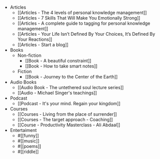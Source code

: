 - Articles
    - [[Articles - The 4 levels of personal knowledge management]]
    - [[Articles - 7 Skills That Will Make You Emotionally Strong]]
    - [[Articles - A complete guide to tagging for personal knowledge management]]
    - [[Articles - Your Life Isn’t Defined By Your Choices, It’s Defined By Your Reactions]]
    - [[Articles - Start a blog]]
- Books
    - Non-fiction
        - [[Book - A beautiful constraint]]
        - [[Book - How to take smart notes]]
    - Fiction
        - [[Book - Journey to the Center of the Earth]]
- Audio Books
    - [[Audio Book - The untethered soul lecture series]]
    - [[Audio - Michael Singer's teachings]]
- Podcast
    - [[Podcast - It's your mind. Regain your kingdom]]
- Courses
    - [[Courses - Living from the place of surrender]]
    - [[Courses - The target approach - Coaching]]
    - [[Course - Productivity Masterclass - Ali Abdaal]]
- Entertaiment
    - #[[funny]]
    - #[[music]]
    - #[[poems]]
    - #[[riddle]]
